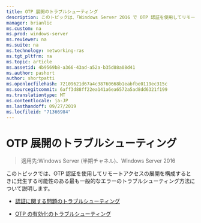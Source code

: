 ```yaml
---
title: OTP 展開のトラブルシューティング
description: このトピックは、「Windows Server 2016 で OTP 認証を使用してリモートアクセスを展開する」の一部です。
manager: brianlic
ms.custom: na
ms.prod: windows-server
ms.reviewer: na
ms.suite: na
ms.technology: networking-ras
ms.tgt_pltfrm: na
ms.topic: article
ms.assetid: 4b9569b8-a366-43ad-a52a-b35d88a08d41
ms.author: pashort
author: shortpatti
ms.openlocfilehash: 72109621d67a4c38760668b1eabfbe0119ec315c
ms.sourcegitcommit: 6aff3d88ff22ea141a6ea6572a5ad8dd6321f199
ms.translationtype: MT
ms.contentlocale: ja-JP
ms.lasthandoff: 09/27/2019
ms.locfileid: "71366984"
---
```

# <a name="troubleshoot-an-otp-deployment"></a>OTP 展開のトラブルシューティング

>適用先:Windows Server (半期チャネル)、Windows Server 2016

このトピックでは、OTP 認証を使用してリモートアクセスの展開を構成するときに発生する可能性のある最も一般的なエラーのトラブルシューティング方法について説明します。  

-   [認証に関する問題のトラブルシューティング](Troubleshooting-Authentication-Issues.md)  
  
-   [OTP の有効化のトラブルシューティング](Troubleshooting-Enabling-OTP.md)  
  



